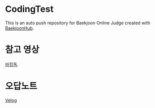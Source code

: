 # CodingTest
This is an auto push repository for Baekjoon Online Judge created with [BaekjoonHub](https://github.com/BaekjoonHub/BaekjoonHub).

# 참고 영상
[바킹독](https://youtu.be/LcOIobH7ues?si=UsjHvEXvVsPsIuQd).

# 오답노트
[Velog](https://velog.io/@ohbangill/series/%EC%98%A4%EB%8B%B5%EB%85%B8%ED%8A%B8)
